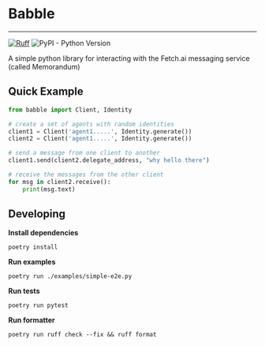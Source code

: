 # Babble

<hr/>

[![Ruff](https://img.shields.io/endpoint?url=https://raw.githubusercontent.com/astral-sh/ruff/main/assets/badge/v2.json)](https://github.com/astral-sh/ruff) ![PyPI - Python Version](https://img.shields.io/pypi/pyversions/fetchai-babble)

A simple python library for interacting with the Fetch.ai messaging service (called Memorandum)

## Quick Example

```python
from babble import Client, Identity

# create a set of agents with random identities
client1 = Client('agent1.....', Identity.generate())
client2 = Client('agent1.....', Identity.generate())

# send a message from one client to another
client1.send(client2.delegate_address, "why hello there")

# receive the messages from the other client
for msg in client2.receive():
    print(msg.text)
```

## Developing

**Install dependencies**

    poetry install

**Run examples**

    poetry run ./examples/simple-e2e.py

**Run tests**

    poetry run pytest

**Run formatter**

    poetry run ruff check --fix && ruff format
